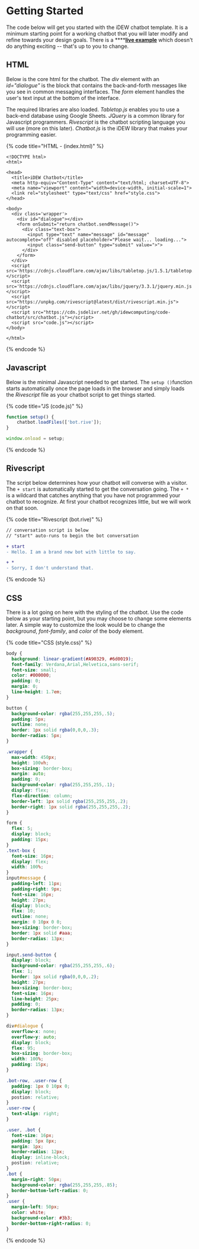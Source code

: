 # Getting Started

The code below will get you started with the iDEW chatbot template. It is a minimum starting point for a working chatbot that you will later modify and refine towards your design goals. There is a ****[**live example**](https://chatbot2018--jimlyst.repl.co/) which doesn't do anything exciting -- that's up to you to change.

## HTML

Below is the core html for the chatbot. The _div_ element with an _id="dialogue"_ is the block that contains the back-and-forth messages like you see in common messaging interfaces. The _form_ element handles the user's text input at the bottom of the interface. 

The required libraries are also loaded. _Tabletop.js_ enables you to use a back-end database using Google Sheets. _JQuery_ is a common library for Javascript programmers. _Rivescript_ is the chatbot scripting language you will use \(more on this later\). _Chatbot.js_ is the iDEW library that makes your programming easier.

{% code title="HTML - \(index.html\)" %}
```markup
<!DOCTYPE html>
<html>

<head>
  <title>iDEW Chatbot</title>
  <meta http-equiv="Content-Type" content="text/html; charset=UTF-8">
  <meta name="viewport" content="width=device-width, initial-scale=1">
  <link rel="stylesheet" type="text/css" href="style.css">
</head>

<body>
  <div class='wrapper'>
    <div id="dialogue"></div>
    <form onSubmit="return chatbot.sendMessage()">
      <div class="text-box">
        <input type="text" name="message" id="message" autocomplete="off" disabled placeholder="Please wait... loading...">
        <input class="send-button" type="submit" value=">">
      </div>
    </form>
  </div>
  <script src='https://cdnjs.cloudflare.com/ajax/libs/tabletop.js/1.5.1/tabletop.min.js'></script>
  <script src='https://cdnjs.cloudflare.com/ajax/libs/jquery/3.3.1/jquery.min.js'></script>
  <script src="https://unpkg.com/rivescript@latest/dist/rivescript.min.js"></script>
  <script src="https://cdn.jsdelivr.net/gh/idewcomputing/code-chatbot/src/chatbot.js"></script>
  <script src="code.js"></script>
</body>

</html>
```
{% endcode %}

## Javascript

Below is the minimal Javascript needed to get started. The `setup ()`function starts automatically once the page loads in the browser and simply loads the _Rivescript_ file as your chatbot script to get things started.

{% code title="JS \(code.js\)" %}
```javascript
function setup() {
	chatbot.loadFiles(['bot.rive']);
}

window.onload = setup;
```
{% endcode %}

## Rivescript

The script below determines how your chatbot will converse with a visitor. The `+ start` is automatically started to get the conversation going. The `+ *` is a wildcard that catches anything that you have not programmed your chatbot to recognize. At first your chatbot recognizes little, but we will work on that soon.

{% code title="Rivescript \(bot.rive\)" %}
```diff
// conversation script is below
// "start" auto-runs to begin the bot conversation 

+ start 
- Hello. I am a brand new bot with little to say.

+ *
- Sorry, I don't understand that.
```
{% endcode %}

## CSS

There is a lot going on here with the styling of the chatbot. Use the code below as your starting point, but you may choose to change some elements later. A simple way to customize the look would be to change the _background_, _font-family_, and _color_ of the body element.

{% code title="CSS \(style.css\)" %}
```css
body {
  background: linear-gradient(#A90329, #6d0019);
  font-family: Verdana,Arial,Helvetica,sans-serif;
  font-size: small;
  color: #000000;
  padding: 0;
  margin: 0;
  line-height: 1.7em;
}

button {
  background-color: rgba(255,255,255,.5);
  padding: 5px;
  outline: none;
  border: 1px solid rgba(0,0,0,.3);
  border-radius: 5px;
}

.wrapper {
  max-width: 450px;
  height: 100vh;
  box-sizing: border-box;
  margin: auto;
  padding: 0;
  background-color: rgba(255,255,255,.1);
  display: flex;
  flex-direction: column;
  border-left: 1px solid rgba(255,255,255,.2);
  border-right: 1px solid rgba(255,255,255,.2);
}

form {
  flex: 5;
  display: block;
  padding: 15px;
}
.text-box {
  font-size: 16px;
  display: flex;
  width: 100%;
}
input#message {
  padding-left: 11px;
  padding-right: 9px;
  font-size: 16px;
  height: 27px;
  display: block;
  flex: 10;
  outline: none;
  margin: 0 10px 0 0;
  box-sizing: border-box;
  border: 1px solid #aaa;
  border-radius: 13px;
}

input.send-button {
  display: block;
  background-color: rgba(255,255,255,.6);
  flex: 1;
  border: 1px solid rgba(0,0,0,.2);
  height: 27px;
  box-sizing: border-box;
  font-size: 16px;
  line-height: 25px;
  padding: 0;
  border-radius: 13px;
}

div#dialogue {
  overflow-x: none;
  overflow-y: auto;
  display: block;
  flex: 95;
  box-sizing: border-box;
  width: 100%;
  padding: 15px;
}

.bot-row, .user-row {
  padding: 1px 0 10px 0;
  display: block;
  postion: relative;
}
.user-row {
  text-align: right;
}

.user, .bot {
  font-size: 16px;
  padding: 5px 8px;
  margin: 1px;
  border-radius: 12px;
  display: inline-block;
  postion: relative;
}
.bot {
  margin-right: 50px;
  background-color: rgba(255,255,255,.85);
  border-bottom-left-radius: 0;
}
.user {
  margin-left: 50px;
  color: white;
  background-color: #3b3; 
  border-bottom-right-radius: 0;
}
```
{% endcode %}

